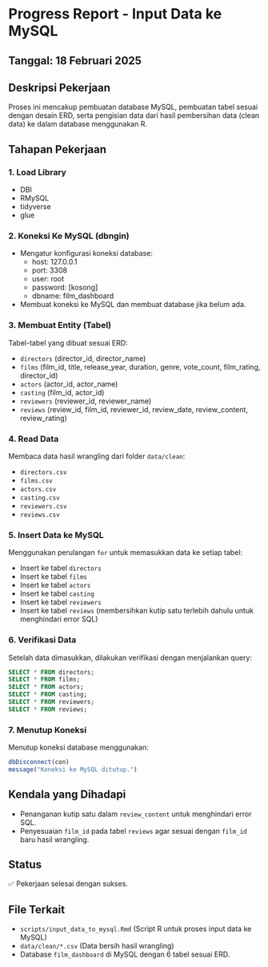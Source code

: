 # Progress Report - Input Data ke MySQL

## Tanggal: 18 Februari 2025

## Deskripsi Pekerjaan
Proses ini mencakup pembuatan database MySQL, pembuatan tabel sesuai dengan desain ERD, serta pengisian data dari hasil pembersihan data (clean data) ke dalam database menggunakan R.

## Tahapan Pekerjaan

### 1. Load Library
- DBI
- RMySQL
- tidyverse
- glue

### 2. Koneksi Ke MySQL (dbngin)
- Mengatur konfigurasi koneksi database:
  - host: 127.0.0.1
  - port: 3308
  - user: root
  - password: [kosong]
  - dbname: film_dashboard
- Membuat koneksi ke MySQL dan membuat database jika belum ada.

### 3. Membuat Entity (Tabel)
Tabel-tabel yang dibuat sesuai ERD:
- `directors` (director_id, director_name)
- `films` (film_id, title, release_year, duration, genre, vote_count, film_rating, director_id)
- `actors` (actor_id, actor_name)
- `casting` (film_id, actor_id)
- `reviewers` (reviewer_id, reviewer_name)
- `reviews` (review_id, film_id, reviewer_id, review_date, review_content, review_rating)

### 4. Read Data
Membaca data hasil wrangling dari folder `data/clean`:
- `directors.csv`
- `films.csv`
- `actors.csv`
- `casting.csv`
- `reviewers.csv`
- `reviews.csv`

### 5. Insert Data ke MySQL
Menggunakan perulangan `for` untuk memasukkan data ke setiap tabel:
- Insert ke tabel `directors`
- Insert ke tabel `films`
- Insert ke tabel `actors`
- Insert ke tabel `casting`
- Insert ke tabel `reviewers`
- Insert ke tabel `reviews` (membersihkan kutip satu terlebih dahulu untuk menghindari error SQL)

### 6. Verifikasi Data
Setelah data dimasukkan, dilakukan verifikasi dengan menjalankan query:
```sql
SELECT * FROM directors;
SELECT * FROM films;
SELECT * FROM actors;
SELECT * FROM casting;
SELECT * FROM reviewers;
SELECT * FROM reviews;
```

### 7. Menutup Koneksi
Menutup koneksi database menggunakan:
```r
dbDisconnect(con)
message("Koneksi ke MySQL ditutup.")
```

## Kendala yang Dihadapi
- Penanganan kutip satu dalam `review_content` untuk menghindari error SQL.
- Penyesuaian `film_id` pada tabel `reviews` agar sesuai dengan `film_id` baru hasil wrangling.

## Status
✅ Pekerjaan selesai dengan sukses.

## File Terkait
- `scripts/input_data_to_mysql.Rmd` (Script R untuk proses input data ke MySQL)
- `data/clean/*.csv` (Data bersih hasil wrangling)
- Database `film_dashboard` di MySQL dengan 6 tabel sesuai ERD.

